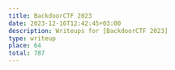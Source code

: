 ```yaml
---
title: BackdoorCTF 2023
date: 2023-12-16T12:42:45+03:00
description: Writeups for [BackdoorCTF 2023]
type: writeup
place: 64
total: 787
---
```


